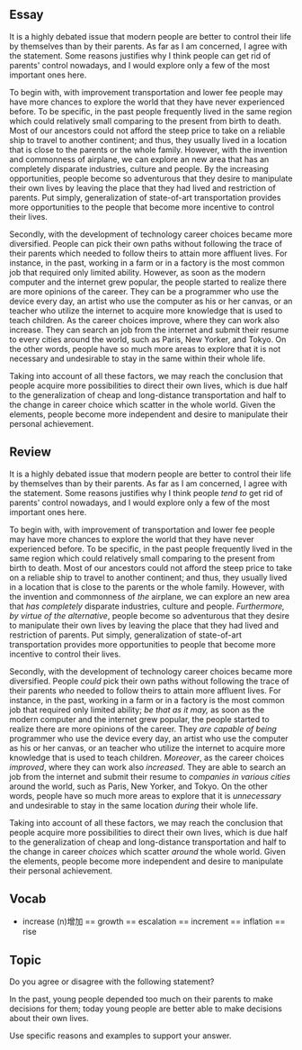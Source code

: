 ## Essay
It is a highly debated issue that modern people are better to control their life by themselves than by their parents. As far as I am concerned, I agree with the statement. Some reasons justifies why I think people can get rid of parents' control nowadays, and I would explore only a few of the most important ones here.

To begin with, with improvement transportation and lower fee people may have more chances to explore the world that they have never experienced before. To be specific, in the past people frequently lived in the same region which could relatively small comparing to the present from birth to death. Most of our ancestors could not afford the steep price to take on a reliable ship to travel to another continent; and thus, they usually lived in a location that is close to the parents or the whole family. However, with the invention and commonness of airplane, we can explore an new area that has an completely disparate industries, culture and people. By the increasing opportunities, people become so adventurous that they desire to manipulate their own lives by leaving the place that they had lived and restriction of parents. Put simply, generalization of state-of-art transportation provides more opportunities to the people that become more incentive to control their lives.

Secondly, with the development of technology career choices became more diversified. People can pick their own paths without following the trace of their parents which needed to follow theirs to attain more affluent lives. For instance, in the past, working in a farm or in a factory is the most common job that required only limited ability. However, as soon as the modern computer and the internet grew popular, the people started to realize there are more opinions of the career. They can be a programmer who use the device every day, an artist who use the computer as his or her canvas, or an teacher who utilize the internet to acquire more knowledge that is used to teach children. As the career choices improve, where they can work also increase. They can search an job from the internet and submit their resume to every cities around the world, such as Paris, New Yorker, and Tokyo. On the other words, people have so much more areas to explore that it is not necessary and undesirable to stay in the same within their whole life.

Taking into account of all these factors, we may reach the conclusion that people acquire more possibilities to direct their own lives, which is due half to the generalization of cheap and long-distance transportation and half to the change in career choice which scatter in the whole world. Given the elements, people become more independent and desire to manipulate their personal achievement.

## Review
It is a highly debated issue that modern people are better to control their life by themselves than by their parents. As far as I am concerned, I agree with the statement. Some reasons justifies why I think people *tend to* get rid of parents' control nowadays, and I would explore only a few of the most important ones here.

To begin with, with improvement of transportation and lower fee people may have more chances to explore the world that they have never experienced before. To be specific, in the past people frequently lived in the same region which could relatively small comparing to the present from birth to death. Most of our ancestors could not afford the steep price to take on a reliable ship to travel to another continent; and thus, they usually lived in a location that is close to the parents or the whole family. However, with the invention and commonness of *the* airplane, we can explore an new area that *has completely* disparate industries, culture and people. *Furthermore, by virtue of the alternative*, people become so adventurous that they desire to manipulate their own lives by leaving the place that they had lived and restriction of parents. Put simply, generalization of state-of-art transportation provides more opportunities to people that become more incentive to control their lives.

Secondly, with the development of technology career choices became more diversified. People *could* pick their own paths without following the trace of their parents *who* needed to follow theirs to attain more affluent lives. For instance, in the past, working in a farm or in a factory is the most common job that required only limited ability; *be that as it may,* as soon as the modern computer and the internet grew popular, the people started to realize there are more opinions of the career. They *are capable of being* programmer who use the device every day, an artist who use the computer as his or her canvas, or an teacher who utilize the internet to acquire more knowledge that is used to teach children. *Moreover*, as the career choices *improved*, where they can work also *increased*. They are able to search an job from the internet and submit their resume to *companies in various cities* around the world, such as Paris, New Yorker, and Tokyo. On the other words, people have so much more areas to explore that it is *unnecessary* and undesirable to stay in the same location *during* their whole life.

Taking into account of all these factors, we may reach the conclusion that people acquire more possibilities to direct their own lives, which is due half to the generalization of cheap and long-distance transportation and half to the change in career *choices* which scatter *around* the whole world. Given the elements, people become more independent and desire to manipulate their personal achievement.

## Vocab
+ increase (n)增加 == growth == escalation == increment == inflation == rise

## Topic
Do you agree or disagree with the following statement?

In the past, young people depended too much on their parents to make decisions for them; today young people are better able to make decisions about their own lives.

Use specific reasons and examples to support your answer.